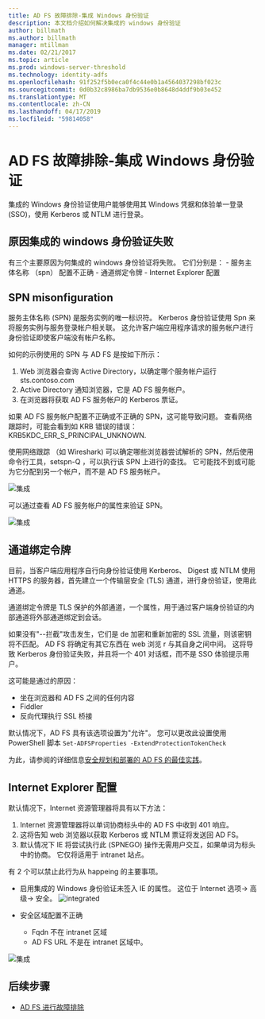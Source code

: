 ```yaml
---
title: AD FS 故障排除-集成 Windows 身份验证
description: 本文档介绍如何解决集成的 windows 身份验证
author: billmath
ms.author: billmath
manager: mtillman
ms.date: 02/21/2017
ms.topic: article
ms.prod: windows-server-threshold
ms.technology: identity-adfs
ms.openlocfilehash: 91f252f5b0eca0f4c44e0b1a4564037298bf023c
ms.sourcegitcommit: 0d0b32c8986ba7db9536e0b8648d4ddf9b03e452
ms.translationtype: MT
ms.contentlocale: zh-CN
ms.lasthandoff: 04/17/2019
ms.locfileid: "59814058"
---
```

# <a name="ad-fs-troubleshooting---integrated-windows-authentication"></a>AD FS 故障排除-集成 Windows 身份验证
集成的 Windows 身份验证使用户能够使用其 Windows 凭据和体验单一登录 (SSO)，使用 Kerberos 或 NTLM 进行登录。

## <a name="reason-integrated-windows-authentication-fails"></a>原因集成的 windows 身份验证失败
有三个主要原因为何集成的 windows 身份验证将失败。 它们分别是：
    - 服务主体名称 （spn） 配置不正确
    - 通道绑定令牌
    - Internet Explorer 配置

## <a name="spn-misonfiguration"></a>SPN misonfiguration
服务主体名称 (SPN) 是服务实例的唯一标识符。 Kerberos 身份验证使用 Spn 来将服务实例与服务登录帐户相关联。 这允许客户端应用程序请求的服务帐户进行身份验证即使客户端没有帐户名称。

如何的示例使用的 SPN 与 AD FS 是按如下所示：
1. Web 浏览器会查询 Active Directory，以确定哪个服务帐户运行 sts.contoso.com
2. Active Directory 通知浏览器，它是 AD FS 服务帐户。
3. 在浏览器将获取 AD FS 服务帐户的 Kerberos 票证。

如果 AD FS 服务帐户配置不正确或不正确的 SPN，这可能导致问题。  查看网络跟踪时，可能会看到如 KRB 错误的错误：KRB5KDC_ERR_S_PRINCIPAL_UNKNOWN.

使用网络跟踪 （如 Wireshark) 可以确定哪些浏览器尝试解析的 SPN，然后使用命令行工具，setspn-Q <spn>，可以执行该 SPN 上进行的查找。  它可能找不到或可能为它分配到另一个帐户，而不是 AD FS 服务帐户。

![集成](media/ad-fs-tshoot-iwa/iwa3.png)

可以通过查看 AD FS 服务帐户的属性来验证 SPN。

![集成](media/ad-fs-tshoot-iwa/iwa1.png)

## <a name="channel-binding-token"></a>通道绑定令牌
目前，当客户端应用程序自行向身份验证使用 Kerberos、 Digest 或 NTLM 使用 HTTPS 的服务器，首先建立一个传输层安全 (TLS) 通道，进行身份验证，使用此通道。 

通道绑定令牌是 TLS 保护的外部通道，一个属性，用于通过客户端身份验证的内部通道将外部通道绑定到会话。

如果没有"--拦截"攻击发生，它们是 de 加密和重新加密的 SSL 流量，则该密钥将不匹配。  AD FS 将确定有其它东西在 web 浏览 r 与其自身之间中间。  这将导致 Kerberos 身份验证失败，并且将一个 401 对话框，而不是 SSO 体验提示用户。

这可能是通过的原因：
 - 坐在浏览器和 AD FS 之间的任何内容
 - Fiddler
 - 反向代理执行 SSL 桥接

默认情况下，AD FS 具有该选项设置为"允许"。  您可以更改此设置使用 PowerShell 脚本 `Set-ADFSProperties -ExtendProtectionTokenCheck`

为此，请参阅的详细信息[安全规划和部署的 AD FS 的最佳实践](../../ad-fs/design/best-practices-for-secure-planning-and-deployment-of-ad-fs.md)。

## <a name="internet-explorer-configuration"></a>Internet Explorer 配置
默认情况下，Internet 资源管理器将具有以下方法：

1. Internet 资源管理器将以单词协商标头中的 AD FS 中收到 401 响应。
2. 这将告知 web 浏览器以获取 Kerberos 或 NTLM 票证将发送回 AD FS。
3. 默认情况下 IE 将尝试执行此 (SPNEGO) 操作无需用户交互，如果单词为标头中的协商。  它仅将适用于 intranet 站点。

有 2 个可以禁止此行为从 happeing 的主要事项。
   - 启用集成的 Windows 身份验证未签入 IE 的属性。  这位于 Internet 选项-> 高级-> 安全。
![integrated](media/ad-fs-tshoot-iwa/iwa4.png)
   
   - 安全区域配置不正确
       - Fqdn 不在 intranet 区域
       - AD FS URL 不是在 intranet 区域中。

![集成](media/ad-fs-tshoot-iwa/iwa5.png)
## <a name="next-steps"></a>后续步骤

- [AD FS 进行故障排除](ad-fs-tshoot-overview.md)